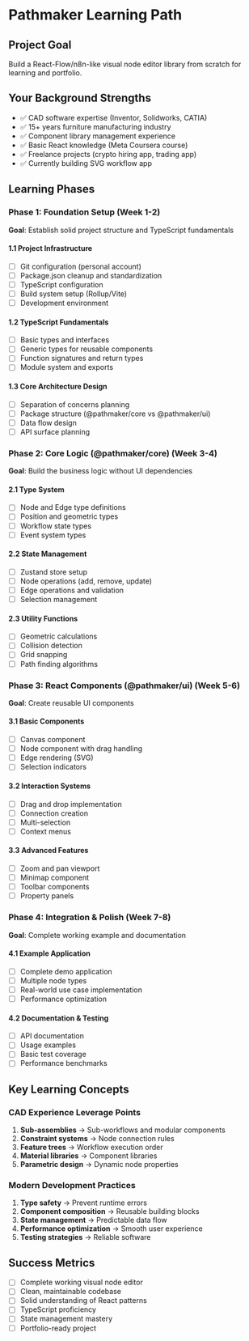# Pathmaker Learning Path

## Project Goal
Build a React-Flow/n8n-like visual node editor library from scratch for learning and portfolio.

## Your Background Strengths
- ✅ CAD software expertise (Inventor, Solidworks, CATIA)
- ✅ 15+ years furniture manufacturing industry
- ✅ Component library management experience
- ✅ Basic React knowledge (Meta Coursera course)
- ✅ Freelance projects (crypto hiring app, trading app)
- ✅ Currently building SVG workflow app

## Learning Phases

### Phase 1: Foundation Setup (Week 1-2)
**Goal**: Establish solid project structure and TypeScript fundamentals

#### 1.1 Project Infrastructure
- [ ] Git configuration (personal account)
- [ ] Package.json cleanup and standardization
- [ ] TypeScript configuration
- [ ] Build system setup (Rollup/Vite)
- [ ] Development environment

#### 1.2 TypeScript Fundamentals
- [ ] Basic types and interfaces
- [ ] Generic types for reusable components
- [ ] Function signatures and return types
- [ ] Module system and exports

#### 1.3 Core Architecture Design
- [ ] Separation of concerns planning
- [ ] Package structure (@pathmaker/core vs @pathmaker/ui)
- [ ] Data flow design
- [ ] API surface planning

### Phase 2: Core Logic (@pathmaker/core) (Week 3-4)
**Goal**: Build the business logic without UI dependencies

#### 2.1 Type System
- [ ] Node and Edge type definitions
- [ ] Position and geometric types
- [ ] Workflow state types
- [ ] Event system types

#### 2.2 State Management
- [ ] Zustand store setup
- [ ] Node operations (add, remove, update)
- [ ] Edge operations and validation
- [ ] Selection management

#### 2.3 Utility Functions
- [ ] Geometric calculations
- [ ] Collision detection
- [ ] Grid snapping
- [ ] Path finding algorithms

### Phase 3: React Components (@pathmaker/ui) (Week 5-6)
**Goal**: Create reusable UI components

#### 3.1 Basic Components
- [ ] Canvas component
- [ ] Node component with drag handling
- [ ] Edge rendering (SVG)
- [ ] Selection indicators

#### 3.2 Interaction Systems
- [ ] Drag and drop implementation
- [ ] Connection creation
- [ ] Multi-selection
- [ ] Context menus

#### 3.3 Advanced Features
- [ ] Zoom and pan viewport
- [ ] Minimap component
- [ ] Toolbar components
- [ ] Property panels

### Phase 4: Integration & Polish (Week 7-8)
**Goal**: Complete working example and documentation

#### 4.1 Example Application
- [ ] Complete demo application
- [ ] Multiple node types
- [ ] Real-world use case implementation
- [ ] Performance optimization

#### 4.2 Documentation & Testing
- [ ] API documentation
- [ ] Usage examples
- [ ] Basic test coverage
- [ ] Performance benchmarks

## Key Learning Concepts

### CAD Experience Leverage Points
1. **Sub-assemblies** → Sub-workflows and modular components
2. **Constraint systems** → Node connection rules
3. **Feature trees** → Workflow execution order
4. **Material libraries** → Component libraries
5. **Parametric design** → Dynamic node properties

### Modern Development Practices
1. **Type safety** → Prevent runtime errors
2. **Component composition** → Reusable building blocks
3. **State management** → Predictable data flow
4. **Performance optimization** → Smooth user experience
5. **Testing strategies** → Reliable software

## Success Metrics
- [ ] Complete working visual node editor
- [ ] Clean, maintainable codebase
- [ ] Solid understanding of React patterns
- [ ] TypeScript proficiency
- [ ] State management mastery
- [ ] Portfolio-ready project 